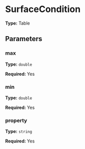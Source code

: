# SurfaceCondition

**Type:** Table

## Parameters

### max

**Type:** `double`

**Required:** Yes

### min

**Type:** `double`

**Required:** Yes

### property

**Type:** `string`

**Required:** Yes

